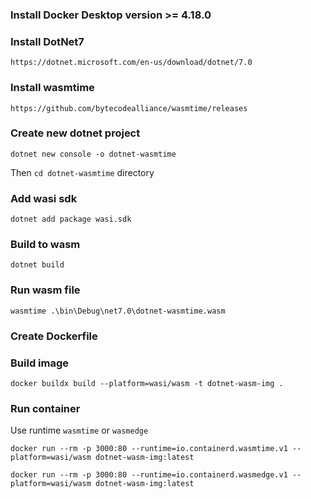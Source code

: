 ### Install Docker Desktop version >= 4.18.0

### Install DotNet7

`https://dotnet.microsoft.com/en-us/download/dotnet/7.0`

### Install wasmtime

`https://github.com/bytecodealliance/wasmtime/releases`

### Create new dotnet project
```
dotnet new console -o dotnet-wasmtime
```
Then `cd dotnet-wasmtime` directory

### Add wasi sdk
```
dotnet add package wasi.sdk
```

### Build to wasm
```
dotnet build
```

### Run wasm file
```
wasmtime .\bin\Debug\net7.0\dotnet-wasmtime.wasm
```

### Create Dockerfile

### Build image
```
docker buildx build --platform=wasi/wasm -t dotnet-wasm-img .
```

### Run container
Use runtime `wasmtime` or `wasmedge`
```
docker run --rm -p 3000:80 --runtime=io.containerd.wasmtime.v1 --platform=wasi/wasm dotnet-wasm-img:latest

docker run --rm -p 3000:80 --runtime=io.containerd.wasmedge.v1 --platform=wasi/wasm dotnet-wasm-img:latest
```
